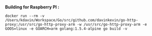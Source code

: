 **Building for Raspberry PI :**

 ```
 docker run --rm -v /Users/kdavin/Workspace/Go/src/github.com/davinkevin/go-http-proxy:/usr/src/go-http-proxy-arm -w /usr/src/go-http-proxy-arm -e GOOS=linux -e GOARCH=arm golang:1.5.4-alpine go build -v
 ```
